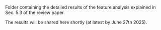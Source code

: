 Folder containing the detailed results of the feature analysis explained in Sec. 5.3 of the review paper.


The results will be shared here shortly (at latest by June 27th 2025).
